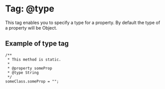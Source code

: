 # Tag: @type #

This tag enables you to specify a type for a property. By default the type of a property will be Object.

## Example of type tag ##
```
/**
 * This method is static. 
 *
 * @property someProp
 * @type String
 */
someClass.someProp = "";
```
